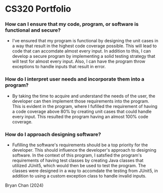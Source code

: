 # CS320 Portfolio


### How can I ensure that my code, program, or software is functional and secure?
- I've ensured that my program is functional by designing the unit cases in a way that result in the highest code coverage possible. This will lead to code that can accomdate almost every input. In addition to this, I can develop a secure program by implementing a solid testing strategy that will test for almost every input. Also, I can have the program throw exceptions to handle inputs that result in error.

### How do I interpret user needs and incorporate them into a program?
- By taking the time to acquire and understand the needs of the user, the developer can then implement those requirements into the program. This is evident in the program, where I fufilled the requirement of having a code coverage above 80% by creating unit cases that could handle every input. This resulted the program having an almost 100% code coverage.

### How do I approach designing software?
- Fufilling the software's requirements should be a top priority for the developer. This should influence the developer's approach to designing software. In the context of this program, I satsfied the program's requirements of having test classes by creating Java classes that utilized JUnit5, which would then be used to test the program. The classes were designed in a way to accomdate the testing from JUnit5, in addition to using a custom exception class to handle invalid inputs.

Bryan Chan (2024)
